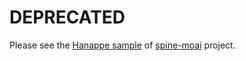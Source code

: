 DEPRECATED
==========

Please see the [Hanappe sample] of [spine-moai] project.
  
  [Hanappe sample]: https://github.com/tangerinagames/spine-moai/tree/master/samples/hanappe
  [spine-moai]: https://github.com/tangerinagames/spine-moai
